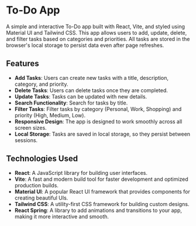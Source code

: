 # To-Do App

A simple and interactive To-Do app built with React, Vite, and styled using Material UI and Tailwind CSS. This app allows users to add, update, delete, and filter tasks based on categories and priorities. All tasks are stored in the browser's local storage to persist data even after page refreshes.

## Features

- **Add Tasks**: Users can create new tasks with a title, description, category, and priority.
- **Delete Tasks**: Users can delete tasks once they are completed.
- **Update Tasks**: Tasks can be updated with new details.
- **Search Functionality**: Search for tasks by title.
- **Filter Tasks**: Filter tasks by category (Personal, Work, Shopping) and priority (High, Medium, Low).
- **Responsive Design**: The app is designed to work smoothly across all screen sizes.
- **Local Storage**: Tasks are saved in local storage, so they persist between sessions.

## Technologies Used

- **React**: A JavaScript library for building user interfaces.
- **Vite**: A fast and modern build tool for faster development and optimized production builds.
- **Material UI**: A popular React UI framework that provides components for creating beautiful UIs.
- **Tailwind CSS**: A utility-first CSS framework for building custom designs.
- **React Spring**: A library to add animations and transitions to your app, making it more interactive and smooth.
